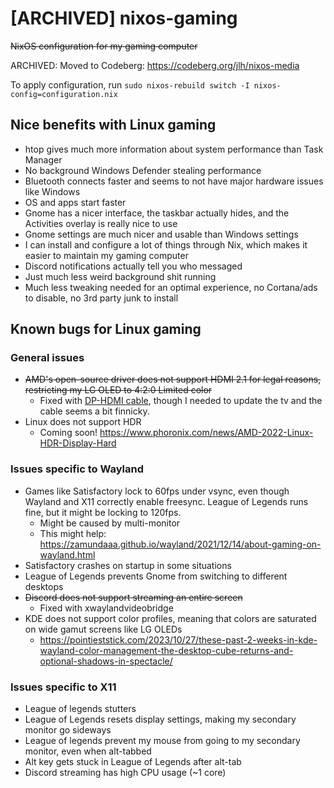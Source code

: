 # [ARCHIVED] nixos-gaming

~~NixOS configuration for my gaming computer~~

ARCHIVED: Moved to Codeberg: https://codeberg.org/jlh/nixos-media

To apply configuration, run `sudo nixos-rebuild switch -I nixos-config=configuration.nix`

## Nice benefits with Linux gaming

* htop gives much more information about system performance than Task Manager
* No background Windows Defender stealing performance
* Bluetooth connects faster and seems to not have major hardware issues like Windows
* OS and apps start faster
* Gnome has a nicer interface, the taskbar actually hides, and the Activities overlay is really nice to use
* Gnome settings are much nicer and usable than Windows settings
* I can install and configure a lot of things through Nix, which makes it easier to maintain my gaming computer
* Discord notifications actually tell you who messaged
* Just much less weird background shit running
* Much less tweaking needed for an optimal experience, no Cortana/ads to disable, no 3rd party junk to install


## Known bugs for Linux gaming

### General issues

* ~~AMD's open-source driver does not support HDMI 2.1 for legal reasons, restricting my LG OLED to 4:2:0 Limited color~~
  * Fixed with [DP-HDMI cable](https://www.cablematters.com/pc-1398-154-displayport-to-8k-hdmi-cable.aspx), though I needed to update the tv and the cable seems a bit finnicky.
* Linux does not support HDR
  * Coming soon! https://www.phoronix.com/news/AMD-2022-Linux-HDR-Display-Hard

### Issues specific to Wayland

* Games like Satisfactory lock to 60fps under vsync, even though Wayland and X11 correctly enable freesync. League of Legends runs fine, but it might be locking to 120fps.
  * Might be caused by multi-monitor
  * This might help: https://zamundaaa.github.io/wayland/2021/12/14/about-gaming-on-wayland.html
* Satisfactory crashes on startup in some situations
* League of Legends prevents Gnome from switching to different desktops
* ~~Discord does not support streaming an entire screen~~
  * Fixed with xwaylandvideobridge
* KDE does not support color profiles, meaning that colors are saturated on wide gamut screens like LG OLEDs
  * https://pointieststick.com/2023/10/27/these-past-2-weeks-in-kde-wayland-color-management-the-desktop-cube-returns-and-optional-shadows-in-spectacle/

### Issues specific to X11

* League of legends stutters
* League of Legends resets display settings, making my secondary monitor go sideways
* League of legends prevent my mouse from going to my secondary monitor, even when alt-tabbed
* Alt key gets stuck in League of Legends after alt-tab
* Discord streaming has high CPU usage (~1 core)
